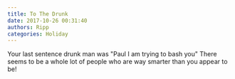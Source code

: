 ```yaml
---
title: To The Drunk
date: 2017-10-26 00:31:40
authors: Ripp
categories: Holiday
---
```


 Your last sentence drunk man was  "Paul I am  trying to bash you" There seems to be a whole lot of people who are way smarter than you appear to be!
